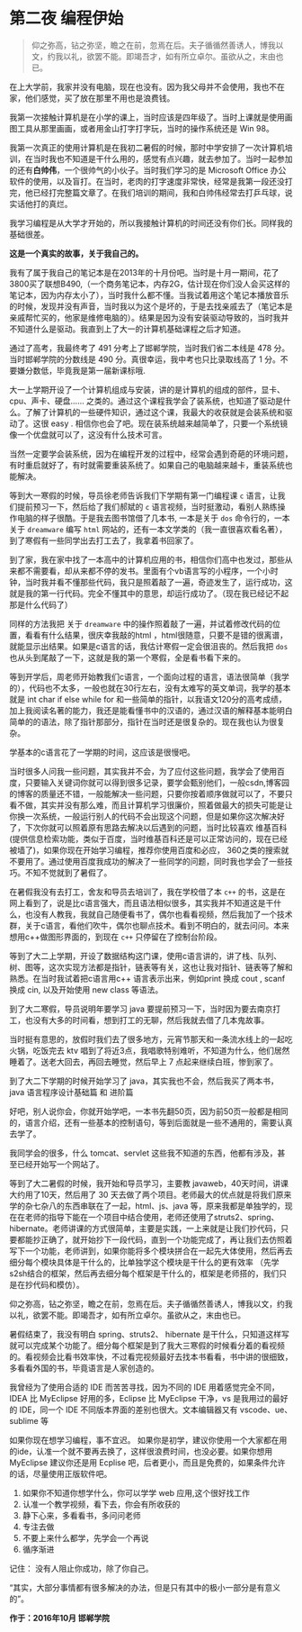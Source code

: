 # 第二夜 编程伊始

> 仰之弥高，钻之弥坚，瞻之在前，忽焉在后。夫子循循然善诱人，博我以文，约我以礼，欲罢不能。即竭吾才，如有所立卓尔。虽欲从之，末由也已。


在上大学前，我家并没有电脑，现在也没有。因为我父母并不会使用，我也不在家，他们感觉，买了放在那里不用也是浪费钱。

我第一次接触计算机是在小学的课上，当时应该是四年级了。当时上课就是使用画图工具从那里画画，或者用金山打字打字玩，当时的操作系统还是 Win 98。

我第一次真正的使用计算机是在我初二暑假的时候，那时中学安排了一次计算机培训，在当时我也不知道是干什么用的，感觉有点兴趣，就去参加了。当时一起参加的还有**白帅伟**，一个很帅气的小伙子。当时我们学习的是 Microsoft Office 办公软件的使用，以及盲打。在当时，老肉的打字速度非常快，经常是我第一段还没打完，他已经打完整篇文章了。在我们培训的期间，我和白帅伟经常去打乒乓球，说实话他打的真烂。

我学习编程是从大学才开始的，所以我接触计算机的时间还没有你们长。同样我的基础很差。

**这是一个真实的故事，关于我自己的。**

我有了属于我自己的笔记本是在2013年的十月份吧。当时是十月一期间，花了3800买了联想B490,（一个商务笔记本，内存2G，估计现在你们没人会买这样的笔记本，因为内存太小了），当时我什么都不懂。当我试着用这个笔记本播放音乐的时候，发现并没有声音，当时我以为这个是坏的，于是去找亲戚去了（笔记本是亲戚帮忙买的，他家是维修电脑的）。结果是因为没有安装驱动导致的，当时我并不知道什么是驱动。我直到上了大一的计算机基础课程之后才知道。

通过了高考，我最终考了 491 分考上了邯郸学院，当时我们省二本线是 478 分。当时邯郸学院的分数线是 490 分。真很幸运，我中考也只比录取线高了 1 分。不要嫌分数低，毕竟我是第一届新课标哦.

大一上学期开设了一个计算机组成与安装，讲的是计算机的组成的部件，显卡、cpu、声卡、硬盘…… 之类的。通过这个课程我学会了装系统，也知道了驱动是什么。了解了计算机的一些硬件知识，通过这个课，我最大的收获就是会装系统和驱动了。这很 easy . 相信你也会了吧。现在装系统越来越简单了，只要一个系统镜像一个优盘就可以了，这没有什么技术可言。

当然一定要学会装系统，因为在编程开发的过程中，经常会遇到奇葩的环境问题，有时重启就好了，有时就需要重装系统了。如果自己的电脑越来越卡，重装系统也能解决。

等到大一寒假的时候，导员徐老师告诉我们下学期有第一门编程课 `c` 语言，让我们提前预习一下，然后给了我们郝斌的 `c` 语言视频，当时挺激动，看别人熟练操作电脑的样子很酷。于是我去图书馆借了几本书, 一本是关于 `dos` 命令行的，一本关于 `dreamware` 编写 `html` 网站的，还有一本文学类的（我一直很喜欢看名著），到了寒假有一些同学出去打工去了，我拿着书回家了。

到了家，我在家中找了一本高中的计算机应用的书，相信你们高中也发过，那些从来都不需要看，却从来都不停的发书。里面有个vb语言写的小程序，一个小时钟，当时我并看不懂那些代码，我只是照着敲了一遍，奇迹发生了，运行成功，这就是我的第一行代码。完全不懂其中的意思，却运行成功了。（现在我已经记不起那是什么代码了）

同样的方法我把 关于 `dreamware` 中的操作照着敲了一遍，并试着修改代码的位置，看看有什么结果，很庆幸我敲的html ，html很随意，只要不是错的很离谱，就能显示出结果。如果是c语言的话，我估计寒假一定会很沮丧的。然后我把 `dos` 也从头到尾敲了一下，这就是我的第一个寒假，全是看书看下来的。

等到开学后，周老师开始教我们c语言，一个面向过程的语言，语法很简单（我学的），代码也不太多，一般也就在30行左右，没有太难写的英文单词，我学的基本就是 int char if else while for 和一些简单的指针，以我语文120分的高考成绩，加上我阅读名著的能力，我还是能看懂书中的汉语的，通过汉语的解释基本能明白简单的的语法，除了指针那部分，指针在当时还是很复杂的。现在我也认为很复杂。

学基本的c语言花了一学期的时间，这应该是很慢吧。

当时很多人问我一些问题，其实我并不会，为了应付这些问题，我学会了使用百度，只要输入关键词你就可以得到很多记录，要学会甄别他们，一般csdn,博客园的博客的质量还不错，一般能解决一些问题，只要你按着顺序做就可以了，不要只看不做，其实并没有那么难，而且计算机学习很廉价，照着做最大的损失可能是让你换一次系统，一般运行别人的代码不会出现这个问题，但是如果你这次解决好了，下次你就可以照着原有思路去解决以后遇到的问题，当时比较喜欢 维基百科(提供信息检索功能，类似于百度，当时维基百科还是可以正常访问的，现在已经被墙了)，如果你现在开始学习编程，推荐你使用百度和必应， 360之类的搜索就不要用了。通过使用百度我成功的解决了一些同学的问题，同时我也学会了一些技巧。不知不觉就到了暑假了。

在暑假我没有去打工，舍友和导员去培训了，我在学校借了本 `c++` 的书，这是在网上看到了，说是比c语言强大，而且语法相似很多，其实我并不知道这是干什么，也没有人教我，我就自己随便看书了，偶尔也看看视频，然后我加了一个技术群，关于c语言，看他们吹牛，偶尔也聊点技术。看到不明白的，就去问问。本来想用c++做图形界面的，到现在 `c++` 只停留在了控制台阶段。

等到了大二上学期，开设了数据结构这门课，使用c语言讲的，讲了栈、队列、树、图等，这次实现方法都是指针，链表等有关，这也让我对指针、链表等了解和熟悉。在当时我试着把c语言用c++ 语言表示出来，例如print 换成 cout , scanf 换成 cin, 以及开始使用 new class 等语法。

到了大二寒假，导员说明年要学习 java 要提前预习一下，当时因为要去南京打工，也没有大多的时间看，想到打工的无聊，然后我就去借了几本鬼故事。

当时挺有意思的，放假时我们去了很多地方，元宵节那天和一条流水线上的一起吃火锅，吃饭完去 ktv 唱到了将近3点，我唱歌特别难听，不知道为什么，他们居然睡着了。送老大回去，再回去睡觉，然后早上 7 点起来继续白班，惨到家了。

到了大二下学期的时候开始学习了 java，其实我也不会，然后我买了两本书，java 语言程序设计基础篇 和 进阶篇

好吧，别人说你会，你就开始学吧，一本书先翻50页，因为前50页一般都是相同的，语言介绍，还有一些基本的控制语句，等到后面就是一些不通用的，需要认真去学了。

我同学会的很多，什么 tomcat、servlet 这些我不知道的东西，他都有涉及，甚至已经开始写一个网站了。

等到了大二暑假的时候，我开始和导员学习，主要教 javaweb，40天时间，讲课大约用了10天，然后用了 30 天去做了两个项目。老师最大的优点就是将我们原来学的杂七杂八的东西串联在了一起，html、js、java 等，原来我都是单独学的，现在在老师的指导下能在一个项目中结合使用，老师还使用了struts2、spring、hibernate。老师讲课的方式很简单，主要是实践，一上来就是让我们抄代码，只要都能抄正确了，就开始抄下一段代码，直到一个功能完成了，再让我们去仿照着写下一个功能，老师讲到，如果你能将多个模块拼合在一起先大体使用，然后再去细分每个模块具体是干什么的，比单独学这个模块是干什么的更有效率 （先学s2sh结合的框架，然后再去细分每个框架是干什么的，框架是老师搭的，我们只是在抄代码和模仿）。

仰之弥高，钻之弥坚，瞻之在前，忽焉在后。夫子循循然善诱人，博我以文，约我以礼，欲罢不能。即竭吾才，如有所立卓尔。虽欲从之，末由也已。

暑假结束了，我没有明白 spring、struts2、 hibernate 是干什么，只知道这样写就可以完成某个功能了。细分每个框架是到了我大三寒假的时候看分着的看视频的。看视频会比看书效率快，不过看完视频最好去找本书看看，书中讲的很细致，多看看外国的书，毕竟语言是人家创造的。

我曾经为了使用合适的 IDE 而苦苦寻找，因为不同的 IDE 用着感觉完全不同，IDEA 比 MyEclipse 好用的多，Eclipse 比 MyEclipse 干净，vs 是我用过的最好的 IDE，同一个 IDE 不同版本界面的差别也很大。文本编辑器又有 vscode、ue、sublime 等

如果你现在想学习编程，事不宜迟。
如果你是初学，建议你使用一个大家都在用的ide，认准一个就不要再去换了，这样很浪费时间，也没必要。如果你想用 MyEclipse 建议你还是用 Ecplise 吧，后者更小，而且是免费的，如果条件允许的话，尽量使用正版软件吧。

1. 如果你不知道你想学什么，你可以学学 web 应用,这个很好找工作
2. 认准一个教学视频，看下去，你会有所收获的
3. 静下心来，多看看书，多问问老师
4. 专注去做
5. 不要上来什么都学，先学会一个再说
6. 循序渐进

记住： 没有人阻止你成功，除了你自己。

“其实，大部分事情都有很多解决的办法，但是只有其中的极小一部分是有意义的”。

**作于：2016年10月 邯郸学院**
